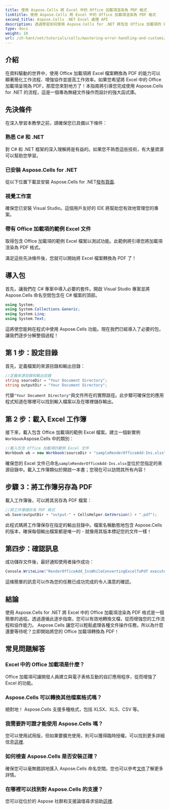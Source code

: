 ```yaml
---
title: 使用 Aspose.Cells 將 Excel 中的 Office 加載項渲染為 PDF 格式
linktitle: 使用 Aspose.Cells 將 Excel 中的 Office 加載項渲染為 PDF 格式
second_title: Aspose.Cells .NET Excel 處理 API
description: 透過學習如何使用 Aspose.Cells for .NET 將包含 Office 加載項的 Excel 檔案無縫轉換為 PDF 格式，釋放 Excel 工作流程的全部潛力。本綜合指南提供了逐步方法。
type: docs
weight: 10
url: /zh-hant/net/tutorials/cells/mastering-error-handling-and-customization/render-office-add-ins-in-excel-to-pdf-format/
---
```

## 介紹

在資料驅動的世界中，使用 Office 加載項將 Excel 檔案轉換為 PDF 的能力可以顯著簡化工作流程、增強協作並提高工作效率。如果您希望將 Excel 中的 Office 加載項呈現為 PDF，那麼您來對地方了！本指南將引導您完成使用 Aspose.Cells for .NET 的流程，這是一個專為無縫文件操作而設計的強大函式庫。

## 先決條件

在深入學習本教學之前，請確保您已具備以下條件：

### 熟悉 C# 和 .NET
對 C# 和 .NET 框架的深入理解將是有益的。如果您不熟悉這些技術，有大量資源可以幫助您學習。

### 已安裝 Aspose.Cells for .NET
從以下位置下載並安裝 Aspose.Cells for .NET[發布頁面](https://releases.aspose.com/cells/net/).

### 視覺工作室
確保您已安裝 Visual Studio。這個用戶友好的 IDE 將幫助您有效地管理您的專案。

### 帶有 Office 加載項的範例 Excel 文件
取得包含 Office 加載項的範例 Excel 檔案以測試功能。此範例將引導您將加載項渲染為 PDF 格式。

滿足這些先決條件後，您就可以開始將 Excel 檔案轉換為 PDF 了！

## 導入包
首先，讓我們在 C# 專案中導入必要的套件。開啟 Visual Studio 專案並將 Aspose.Cells 命名空間包含在 C# 檔案的頂部。

```csharp
using System;
using System.Collections.Generic;
using System.Linq;
using System.Text;
```
這將使您能夠在程式中使用 Aspose.Cells 功能。現在我們已經導入了必要的包，讓我們逐步分解整個過程！

## 第 1 步：設定目錄

首先，定義檔案的來源目錄和輸出目錄：

```csharp
//定義來源目錄和輸出目錄
string sourceDir = "Your Document Directory";
string outputDir = "Your Document Directory";
```

代替`"Your Document Directory"`與文件所在的實際路徑。此步驟可確保您的應用程式知道在哪裡可以找到輸入檔案以及在哪裡儲存輸出。

## 第 2 步：載入 Excel 工作簿

接下來，載入包含 Office 加載項的範例 Excel 檔案。建立一個新實例`Workbook`Aspose.Cells 中的類別：

```csharp
//載入包含 Office 加載項的範例 Excel 文件
Workbook wb = new Workbook(sourceDir + "sampleRenderOfficeAdd-Ins.xlsx");
```

確保您的 Excel 文件已命名`sampleRenderOfficeAdd-Ins.xlsx`並位於您指定的來源目錄中。載入工作簿類似於開啟一本書；您現在可以訪問其所有內容！

## 步驟 3：將工作簿另存為 PDF

載入工作簿後，可以將其另存為 PDF 檔案：

```csharp
//將工作簿儲存為 PDF 格式
wb.Save(outputDir + "output-" + CellsHelper.GetVersion() + ".pdf");
```

此程式碼將工作簿保存在指定的輸出目錄中。檔案名稱動態地包含 Aspose.Cells 的版本，確保每個輸出檔案都是唯一的 - 就像用其版本標記您的文件一樣！

## 第四步：確認訊息

成功儲存文件後，最好通知使用者操作成功：

```csharp
Console.WriteLine("RenderOfficeAdd_InsWhileConvertingExcelToPdf executed successfully.");
```

這條簡單的訊息可以作為您的任務已成功完成的令人滿意的確認。

## 結論

使用 Aspose.Cells for .NET 將 Excel 中的 Office 加載項渲染為 PDF 格式是一個簡單的過程。透過遵循此逐步指南，您可以有效地轉換文檔，從而增強您的工作流程和協作能力。 Aspose.Cells 讓您可以輕鬆處理各種文件操作任務，所以為什麼還要等待呢？立即開始將您的 Office 加載項轉換為 PDF！

## 常見問題解答

### Excel 中的 Office 加載項是什麼？
Office 加載項可讓開發人員建立與電子表格互動的自訂應用程序，從而增強了 Excel 的功能。

### Aspose.Cells 可以轉換其他檔案格式嗎？
絕對地！ Aspose.Cells 支援多種格式，包括 XLSX、XLS、CSV 等。

### 我需要許可證才能使用 Aspose.Cells 嗎？
您可以使用試用版，但如果要擴充使用，則可以獲得臨時授權。可以找到更多詳細信息[這裡](https://purchase.aspose.com/temporary-license/).

### 如何檢查 Aspose.Cells 是否安裝正確？
確保您可以毫無錯誤地匯入 Aspose.Cells 命名空間。您也可以參考[文件](https://reference.aspose.com/cells/net/)了解更多詳情。

### 在哪裡可以找到對 Aspose.Cells 的支援？
您可以從位於的 Aspose 社群和支援論壇尋求協助[這裡](https://forum.aspose.com/c/cells/9).